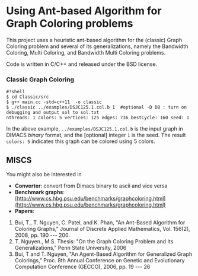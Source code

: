 # Using Ant-based Algorithm for Graph Coloring problems

This project uses a heuristic ant-based algorithm for the (classic) Graph Coloring problem and several of its generalizations, namely the Bandwidth Coloring, Multi Coloring, and Bandwidth Multi Coloring problems.

Code is written in C/C++ and released under the BSD license.

### Classic Graph Coloring

```
#!shell
$ cd Classic/src
$ g++ main.cc -std=c++11  -o classic
$ ./classic ../examples/DSJC125.1.col.b 1  #optional -D DB : turn on debugging and output sol to sol.txt
nthreads: 1 colors: 5 vertices: 125 edges: 736 bestCycle: 160 seed: 1
```


In the above example, `../examples/DSJC125.1.col.b` is the input graph in DIMACS *binary* format, and the [optional] integer `1` is the seed. The result `colors: 5` indicates this graph can be colored using 5 colors.


## MISCS
You might also be interested in

* **Converter**: convert from Dimacs binary to ascii and vice versa
* **Benchmark graphs**: [http://www.cs.hbg.psu.edu/benchmarks/graphcoloring.html](http://www.cs.hbg.psu.edu/benchmarks/graphcoloring.html)
* **Papers**: 

1. Bui, T., T. Nguyen, C. Patel, and K. Phan, "An Ant-Based Algorithm for Coloring Graphs," Journal of Discrete Applied Mathematics, Vol. 156(2), 2008, pp. 190 --- 200.
1. T. Nguyen., M.S. Thesis: "On the Graph Coloring Problem and Its Generalizations," Penn State University, 2006
1. Bui, T and T. Nguyen, "An Agent-Based Algorithm for Generalized Graph Colorings," Proc. 8th Annual Conference on Genetic and Evolutionary Computation Conference (GECCO), 2006, pp. 19 --- 26

